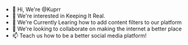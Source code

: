 - 👋 Hi, We're @Kuprr
- 👀 We're interested in Keeping It Real. 
- 🌱 We're Currently Learing how to add content filters to our platform 
- 💞️ We're looking to collaborate on making the internet a better place
- 📫 Teach us how to be a better social media platform!

<!---
Kuprr/Kuprr is a ✨ special ✨ repository because its `README.md` (this file) appears on your GitHub profile.
You can click the Preview link to take a look at your changes.
--->
